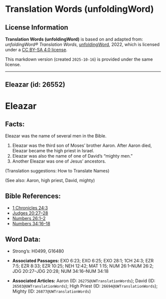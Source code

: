 # Translation Words (unfoldingWord)

## License Information

**Translation Words (unfoldingWord)** is based on and adapted from: _unfoldingWord® Translation Words_, [unfoldingWord](https://unfoldingword.org/utw), 2022, which is licensed under a [CC BY-SA 4.0 license](https://creativecommons.org/licenses/by-sa/4.0/legalcode.en).

This markdown version (created `2025-10-16`) is provided under the same license.



--------------------------------

## Eleazar (id: 26552)

Eleazar
=======

Facts:
------

Eleazar was the name of several men in the Bible.

1. Eleazar was the third son of Moses’ brother Aaron. After Aaron died, Eleazar became the high priest in Israel.
2. Eleazar was also the name of one of David’s “mighty men.”
3. Another Eleazar was one of Jesus’ ancestors.

(Translation suggestions: How to Translate Names)

(See also: Aaron, high priest, David, mighty)

Bible References:
-----------------

* [1 Chronicles 24:3](https://ref.ly/1Chr24:3)
* [Judges 20:27–28](https://ref.ly/Judg20:27-Judg20:28)
* [Numbers 26:1–2](https://ref.ly/Num26:1-Num26:2)
* [Numbers 34:16–18](https://ref.ly/Num34:16-Num34:18)

Word Data:
----------

* Strong’s: H0499, G16480

* **Associated Passages:** EXO 6:23; EXO 6:25; EXO 28:1; 1CH 24:3; EZR 7:5; EZR 8:33; EZR 10:25; NEH 12:42; MAT 1:15; NUM 26:1–NUM 26:2; JDG 20:27–JDG 20:28; NUM 34:16–NUM 34:18
* **Associated Articles:** Aaron (ID: `26275@UWTranslationWords`); David (ID: `26503@UWTranslationWords`); High Priest (ID: `26694@UWTranslationWords`); Mighty (ID: `26877@UWTranslationWords`)

